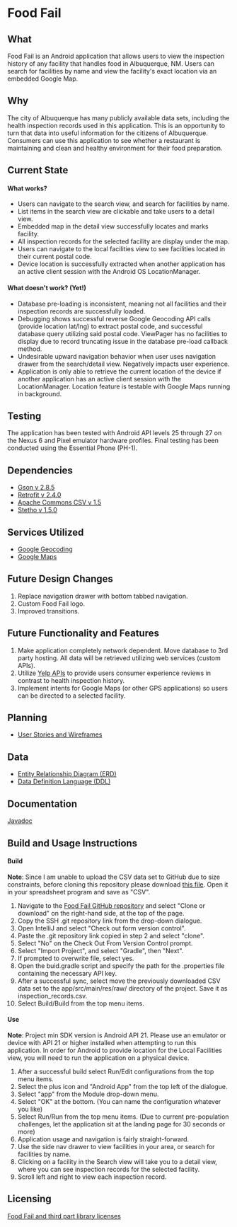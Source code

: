 # __Food Fail__

## What
Food Fail is an Android application that allows users to view the  inspection history of any facility that handles food in Albuquerque, NM. Users can search for facilities by name and view the facility's exact location via an embedded Google Map.

## Why
The city of   Albuquerque has many publicly available data sets, including the health inspection records used in this application. This is an opportunity to turn that data into useful information for the citizens of Albuquerque. Consumers can use this application to see whether a restaurant is maintaining and clean and healthy environment for their food preparation.

## Current State
#### What works?
- Users can navigate to the search view, and search for facilities by name.
- List items in the search view are clickable and take users to a detail view.
- Embedded map in the detail view successfully locates and marks facility.
- All inspection records for the selected facility are display under the map.
- Users can navigate to the local facilities view to see facilities located in their current postal code.
- Device location is successfully extracted when another application has an active client session with the Android OS LocationManager.

#### What doesn't work? (Yet!)
- Database pre-loading is inconsistent, meaning not all facilities and their inspection records are successfully loaded.
- Debugging shows successful reverse Google Geocoding API calls (provide location lat/lng) to extract postal code, and successful database query utilizing said postal code. ViewPager has no facilities to display due to record truncating issue in the database pre-load callback method.
- Undesirable upward navigation behavior when user uses navigation drawer from the search/detail view. Negatively impacts user experience.
- Application is only able to retrieve the current location of the device if another application has an active client session with the LocationManager. Location feature is testable with Google Maps running in background.

## Testing
The application has been tested with Android API levels 25 through 27 on the Nexus 6 and Pixel emulator hardware profiles. Final testing has been conducted using the Essential Phone (PH-1).


## Dependencies
- [Gson v 2.8.5](https://github.com/google/gson)
- [Retrofit v 2.4.0](https://square.github.io/retrofit/)
- [Apache Commons CSV v 1.5](https://commons.apache.org/proper/commons-csv/)
- [Stetho v 1.5.0](https://facebook.github.io/stetho/)

## Services Utilized
- [Google Geocoding](https://developers.google.com/maps/documentation/javascript/geocoding)
- [Google Maps](https://cloud.google.com/maps-platform/)

## Future Design Changes
1. Replace navigation drawer with bottom tabbed navigation.
2. Custom Food Fail logo.
3. Improved transitions.

## Future Functionality and Features
1. Make application completely network dependent. Move database to 3rd party hosting. All data will be retrieved utilizing web services (custom APIs).
2. Utilize [Yelp APIs](https://www.yelp.com/developers) to provide users consumer experience reviews in contrast to health inspection history.
3. Implement intents for Google Maps (or other GPS applications) so users can be directed to a selected facility.

## Planning
- [User Stories and Wireframes](planning/User_Story_Frame.pdf)

## Data
- [Entity Relationship Diagram (ERD)](database/ERD.pdf)
- [Data Definition Language (DDL)](database/ddl.sql)

## Documentation
[Javadoc](docs/api/index.html)

## Build  and Usage Instructions

#### Build
__Note__: Since I am unable to upload the CSV data set to GitHub due to size constraints, before cloning this repository please download [this file](http://data.cabq.gov/business/foodinspections/FoodInspectionsCurrentFY-en-us.csv). Open it in your spreadsheet program and save as "CSV".
1. Navigate to the [Food Fail GitHub repository](https://github.com/laceymwes/FoodFail) and select "Clone or download" on the right-hand side, at the top of the page.
2. Copy the SSH .git repository link from the drop-down dialogue.
3. Open IntelliJ and select "Check out form version control".
4. Paste the .git repository link copied in step 2 and select "clone".
5. Select "No" on the Check Out From Version Control prompt.
6. Select "Import Project", and select "Gradle", then "Next".
7. If prompted to overwrite file, select yes.
8. Open the buid.gradle script and specify the path for the .properties file containing the necessary API key.
9. After a successful sync, select move the previously downloaded CSV data set to the app/src/main/res/raw/ directory of the project. Save it as inspection_records.csv.
10. Select Build/Build from the top menu items.

#### Use
__Note__: Project min SDK version is Android API 21. Please use an emulator  or device with API 21 or higher installed when attempting to run this application. In order for Android to provide location for the Local Facilities view, you will need to run the application on a physical device.
1. After a successful build select Run/Edit configurations from the top menu items.
2. Select the plus icon and "Android App" from the top left of the dialogue.
3. Select "app" from the Module drop-down menu.
3. Select "OK" at the bottom. (You can name the configuration whatever you like)
4. Select Run/Run from the top menu items. (Due to current pre-population challenges, let the application sit at the landing page for 30 seconds or more)
5. Application usage and navigation is fairly straight-forward.
6. Use the side nav drawer to view facilities in your area, or search for facilities by name.
7. Clicking on a facility in the Search view will take you to a detail view, where you can see inspection records for the selected facility.
8. Scroll left and right to view each inspection record. 

## Licensing
[Food Fail and third part library licenses](License.md)
